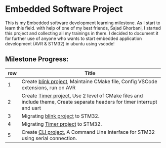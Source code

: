 # Embedded Software Project
This is my Embedded software development learning milestone.
As I start to learn this field. with help of one of my best friends, Sajad Ghorbani, I started this project and collecting all my trainings in there.
I decided to document it for further use of anyone who wants to start embedded application development (AVR & STM32) in ubuntu using vscode!

## Milestone Progress:
row | Title
-- | -----
1 | Create [blink project](src/app/blink), Maintaine CMake file, Config VSCode extensions, run on AVR
2 | Create [Timer project](src/app/timer), Use 2 level of CMake files and include theme, Create separate headers for timer interrupt and uart
3 | Migrating [blink project](src/app/blink) to STM32.
4 | Migrating [Timer project](src/app/timer) to STM32.
5 | Create [CLI project](src/app/cli), A Command Line Interface for STM32 using serial connection.
